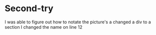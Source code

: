 # Second-try
I was able to figure out how to notate the picture's
a changed a div to a section
I changed the name on line 12
